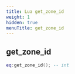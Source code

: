 ```yaml
---
title: Lua get_zone_id
weight: 1
hidden: true
menuTitle: get_zone_id
---
```

## get_zone_id
```lua
eq:get_zone_id(); -- int
```